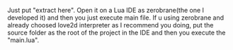 Just put "extract here".  Open it on a Lua IDE as zerobrane(the one I developed it) and then you just execute main file.  If u using zerobrane and already choosed love2d interpreter  as I recommend you doing, put the source folder as the root of the project in the IDE and then you execute the "main.lua".
